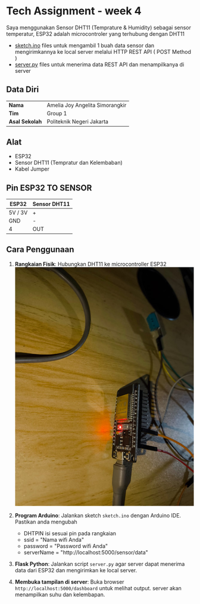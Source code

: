 # Tech Assignment - week 4
Saya menggunakan Sensor DHT11 (Temprature & Humidity) sebagai sensor temperatur, ESP32 adalah microcontroler yang terhubung dengan DHT11 
- [sketch.ino](ProgramArduino/sketch.ino) files untuk mengambil 1 buah data sensor dan mengirimkannya ke local server melalui HTTP REST API ( POST Method )
- [server.py](Server/server.py) files untuk menerima data REST API dan menampilkanya di server

## Data Diri
|                     |                                  |
|---------------------|----------------------------------|
| **Nama**            | Amelia Joy Angelita Simorangkir  |
| **Tim**             | Group 1                          |
| **Asal Sekolah**    | Politeknik Negeri Jakarta        |

## Alat
- ESP32
- Sensor DHT11 (Tempratur dan Kelembaban)
- Kabel Jumper

## Pin ESP32 TO SENSOR
| ESP32 | Sensor DHT11       |
|----------------|------------------|
| 5V / 3V| + |
| GND | - |
| 4 | OUT |

## Cara Penggunaan

1. **Rangkaian Fisik**: Hubungkan DHT11 ke microcontroller ESP32
    ![Image](Gambar/rangkaianFisik.jpg)

2. **Program Arduino**: Jalankan sketch `sketch.ino` dengan Arduino IDE. Pastikan anda mengubah
   - DHTPIN isi sesuai pin pada rangkaian
   - ssid = "Nama wifi Anda"
   - password = "Password wifi Anda"
   - serverName = "http://localhost:5000/sensor/data"

4. **Flask Python**: Jalankan script `server.py` agar server dapat menerima data dari ESP32 dan mengirimkan ke local server.

5. **Membuka tampilan di server**: Buka browser `http://localhost:5000/dashboard` untuk melihat output. server akan menampilkan suhu dan kelembapan.

